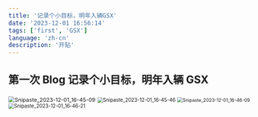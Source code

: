 ```yaml
---
title: '记录个小目标，明年入辆GSX'
date: '2023-12-01 16:56:14'
tags: ['first', 'GSX']
language: 'zh-cn'
description: '开贴'
---
```


## 第一次 Blog 记录个小目标，明年入辆 GSX

<img src="https://seconbucket-qiaozhiqian.oss-cn-shanghai.aliyuncs.com/img-picgo/Snipaste_2023-12-01_16-45-09.png" alt="Snipaste_2023-12-01_16-45-09" style="zoom:78%;" />

<img src="https://seconbucket-qiaozhiqian.oss-cn-shanghai.aliyuncs.com/img-picgo/Snipaste_2023-12-01_16-45-46.png" alt="Snipaste_2023-12-01_16-45-46" style="zoom:70%;" />

<img src="https://seconbucket-qiaozhiqian.oss-cn-shanghai.aliyuncs.com/img-picgo/Snipaste_2023-12-01_16-46-09.png" alt="Snipaste_2023-12-01_16-46-09" style="zoom:65%;" />

<img src="https://seconbucket-qiaozhiqian.oss-cn-shanghai.aliyuncs.com/img-picgo/Snipaste_2023-12-01_16-46-21.png" alt="Snipaste_2023-12-01_16-46-21" style="zoom:70%;" />
